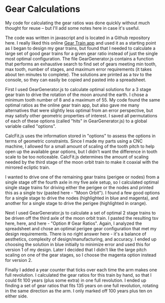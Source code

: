 # Gear Calculations

My code for calculating the gear ratios was done quickly without much thought for reuse – but I'll add some notes here in case it's useful.

The code was written in javascript and is located in a Github repository here. I really liked this online [Gear Train app](http://scientific601.altervista.org/gear/gearcalc.html) and used it as a starting point as I began to design my gear trains, but found that I needed to calculate a large set of good gear trains for a given gear ratio instead of just the single most optimal configuration. The file GearGenerator.js contains a function that performs an exhaustive search to find set of gears meeting min tooth, max tooth, number of stages, and maximum error requirements (it takes about ten minutes to complete). The solutions are printed as a tsv to the console, so they can easily be copied and pasted into a spreadsheet.

First I used GearGenerator.js to calculate optimal solutions for a 3 stage gear train to drive the rotation of the moon around the earth. I chose a minimum tooth number of 8 and a maximum of 55. My code found the same optimal ratios as the online gear train app, but also gave me many alternatives that were slightly less optimal from an error perspective, but may satisfy other geometric properties of interest. I saved all permutations of each of these options (called "hits" in GearGenerator.js) to a global variable called "options".

CalcFit.js uses the information stored in "options" to assess the options in terms of geometric constraints. Since I made my parts using a CNC machine, I allowed for a small amount of scaling of the tooth pitch to help open up the available gear options, but I didn't want the difference in tooth scale to be too noticeable. CalcFit.js determines the amount of scaling needed by the third stage of the moon orbit train to make it coaxial with the mirrored ecliptic train.

I wanted to drive one of the remaining gear trains (perigee or nodes) from a single stage off the fourth axle in my five axle setup, so I calculated optimal single stage trains for driving either the perigee or the nodes and printed this as a single tsv (pasted here - "Moon Orbit"). I found a few good options for a single stage to drive the nodes (highlighted in blue and magenta), and another for a single stage to drive the perigee (highlighted in orange).

Next I used GearGenerator.js to calculate a set of optimal 2 stage trains to be driven off the third axle of the moon orbit train. I pasted the resulting tsv here, here, and here - "Option # Gear Ratios". Again, I analyzed the spreadsheet and chose an optimal perigee gear configuration that met my design requirements. There is no right answer here - it's a balance of aesthetics, complexity of design/manufacturing, and accuracy. I ended up choosing the solution in blue initially to minimize error and used this for version 1 of my design. Later I decided that I didn't like the large pitch scaling on one of the gear stages, so I choose the magenta option instead for version 2.

Finally I added a year counter that ticks over each time the arm makes one full revolution. I calculated the gear ratios for this train by hand, so that I could fit 100 years (plus some extra) in one full revolution. I ended up finding a set of gear ratios that fits 135 years on one full revolution, rotating in the same direction as the arm. I only marked off 100 years plus ten on either side.